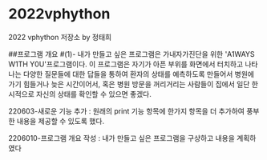 # 2022vphython
2022 vphython 저장소 by 정태희

##프로그램 개요
 #(1)- 내가 만들고 싶은 프로그램은 가내자가진단을 위한 'A1WAYS W1TH Y0U'프로그램이다. 이 프로그램은 자기가 아픈 부위를 화면에서 터치하고 나타나는 다양한 질문들에 대한 답들을 통하여 환자의 상태를 예측하도록 만들어서 병원에 가기 힘들거나 늦은 시간이어서, 혹은 병원 방문을 꺼리거리는 사람들이 집에서 일단 한시적으로 자신의 상태를 확인할 수 있으면 좋겠다.


220603-새로운 기능 추가
 : 원래의 print 기능 항목에 한가지 항목을 더 추가하여 풍부한 내용을 제공할 수 있도록 했다.
 
2206010-프로그램 개요 작성
 : 내가 만들고 싶은 프로그램을 구상하고 내용을 계획하였다
